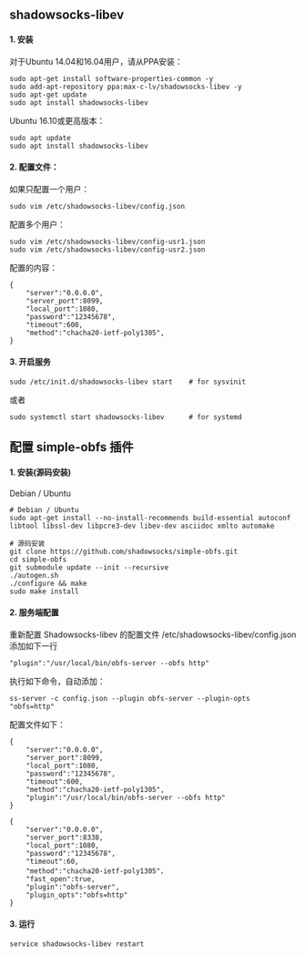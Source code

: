 ## shadowsocks-libev

#### 1. 安装
对于Ubuntu 14.04和16.04用户，请从PPA安装：

    sudo apt-get install software-properties-common -y
    sudo add-apt-repository ppa:max-c-lv/shadowsocks-libev -y
    sudo apt-get update
    sudo apt install shadowsocks-libev
    

Ubuntu 16.10或更高版本：

    sudo apt update
    sudo apt install shadowsocks-libev

    
#### 2. 配置文件：
如果只配置一个用户：

    sudo vim /etc/shadowsocks-libev/config.json
    

配置多个用户：

    sudo vim /etc/shadowsocks-libev/config-usr1.json 
    sudo vim /etc/shadowsocks-libev/config-usr2.json
    
配置的内容：

    {
        "server":"0.0.0.0",
        "server_port":8099,
        "local_port":1080,
        "password":"12345678",
        "timeout":600,
        "method":"chacha20-ietf-poly1305",
    }

    
#### 3. 开启服务

    sudo /etc/init.d/shadowsocks-libev start    # for sysvinit
    
或者
    
    sudo systemctl start shadowsocks-libev      # for systemd
    

    
## 配置 simple-obfs 插件

#### 1. 安装(源码安装)
Debian / Ubuntu

    # Debian / Ubuntu
    sudo apt-get install --no-install-recommends build-essential autoconf libtool libssl-dev libpcre3-dev libev-dev asciidoc xmlto automake
    
    # 源码安装
    git clone https://github.com/shadowsocks/simple-obfs.git
    cd simple-obfs
    git submodule update --init --recursive
    ./autogen.sh
    ./configure && make
    sudo make install

#### 2. 服务端配置
重新配置 Shadowsocks-libev 的配置文件 /etc/shadowsocks-libev/config.json
添加如下一行

    "plugin":"/usr/local/bin/obfs-server --obfs http"
    
执行如下命令，自动添加：

    ss-server -c config.json --plugin obfs-server --plugin-opts "obfs=http"
    
    
配置文件如下：

    {
        "server":"0.0.0.0",
        "server_port":8099,
        "local_port":1080,
        "password":"12345678",
        "timeout":600,
        "method":"chacha20-ietf-poly1305",
        "plugin":"/usr/local/bin/obfs-server --obfs http"
    }

    {
        "server":"0.0.0.0",
        "server_port":8338,
        "local_port":1080,
        "password":"12345678",
        "timeout":60,
        "method":"chacha20-ietf-poly1305"，
        "fast_open":true,
        "plugin":"obfs-server",
        "plugin_opts":"obfs=http"
    }

#### 3. 运行

    service shadowsocks-libev restart
